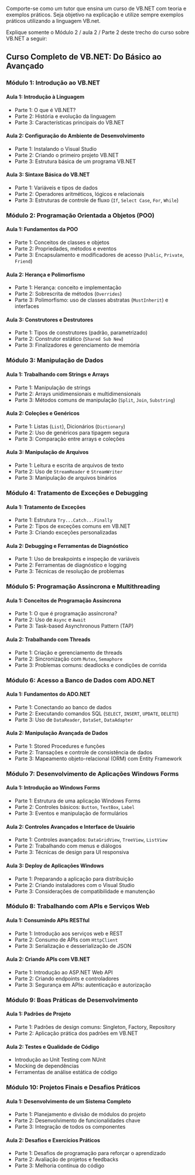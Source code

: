 Comporte-se como um tutor que ensina um curso de VB.NET com teoria e exemplos práticos.
Seja objetivo na explicação e utilize sempre exemplos práticos utilizando a linguagem VB.net.

Explique somente o Módulo 2 / aula 2 / Parte 2 deste trecho do curso sobre VB.NET a seguir:

## Curso Completo de VB.NET: Do Básico ao Avançado

### **Módulo 1: Introdução ao VB.NET**

#### Aula 1: Introdução à Linguagem

- Parte 1: O que é VB.NET?
- Parte 2: História e evolução da linguagem
- Parte 3: Características principais do VB.NET

#### Aula 2: Configuração do Ambiente de Desenvolvimento

- Parte 1: Instalando o Visual Studio
- Parte 2: Criando o primeiro projeto VB.NET
- Parte 3: Estrutura básica de um programa VB.NET

#### Aula 3: Sintaxe Básica do VB.NET

- Parte 1: Variáveis e tipos de dados
- Parte 2: Operadores aritméticos, lógicos e relacionais
- Parte 3: Estruturas de controle de fluxo (`If`, `Select Case`, `For`, `While`)

### **Módulo 2: Programação Orientada a Objetos (POO)**

#### Aula 1: Fundamentos da POO

- Parte 1: Conceitos de classes e objetos
- Parte 2: Propriedades, métodos e eventos
- Parte 3: Encapsulamento e modificadores de acesso (`Public`, `Private`, `Friend`)

#### Aula 2: Herança e Polimorfismo

- Parte 1: Herança: conceito e implementação
- Parte 2: Sobrescrita de métodos (`Overrides`)
- Parte 3: Polimorfismo: uso de classes abstratas (`MustInherit`) e interfaces

#### Aula 3: Construtores e Destrutores

- Parte 1: Tipos de construtores (padrão, parametrizado)
- Parte 2: Construtor estático (`Shared Sub New`)
- Parte 3: Finalizadores e gerenciamento de memória

### **Módulo 3: Manipulação de Dados**

#### Aula 1: Trabalhando com Strings e Arrays

- Parte 1: Manipulação de strings
- Parte 2: Arrays unidimensionais e multidimensionais
- Parte 3: Métodos comuns de manipulação (`Split`, `Join`, `Substring`)

#### Aula 2: Coleções e Genéricos

- Parte 1: Listas (`List`), Dicionários (`Dictionary`)
- Parte 2: Uso de genéricos para tipagem segura
- Parte 3: Comparação entre arrays e coleções

#### Aula 3: Manipulação de Arquivos

- Parte 1: Leitura e escrita de arquivos de texto
- Parte 2: Uso de `StreamReader` e `StreamWriter`
- Parte 3: Manipulação de arquivos binários

### **Módulo 4: Tratamento de Exceções e Debugging**

#### Aula 1: Tratamento de Exceções

- Parte 1: Estrutura `Try...Catch...Finally`
- Parte 2: Tipos de exceções comuns em VB.NET
- Parte 3: Criando exceções personalizadas

#### Aula 2: Debugging e Ferramentas de Diagnóstico

- Parte 1: Uso de breakpoints e inspeção de variáveis
- Parte 2: Ferramentas de diagnóstico e logging
- Parte 3: Técnicas de resolução de problemas

### **Módulo 5: Programação Assíncrona e Multithreading**

#### Aula 1: Conceitos de Programação Assíncrona

- Parte 1: O que é programação assíncrona?
- Parte 2: Uso de `Async` e `Await`
- Parte 3: Task-based Asynchronous Pattern (TAP)

#### Aula 2: Trabalhando com Threads

- Parte 1: Criação e gerenciamento de threads
- Parte 2: Sincronização com `Mutex`, `Semaphore`
- Parte 3: Problemas comuns: deadlocks e condições de corrida

### **Módulo 6: Acesso a Banco de Dados com ADO.NET**

#### Aula 1: Fundamentos do ADO.NET

- Parte 1: Conectando ao banco de dados
- Parte 2: Executando comandos SQL (`SELECT`, `INSERT`, `UPDATE`, `DELETE`)
- Parte 3: Uso de `DataReader`, `DataSet`, `DataAdapter`

#### Aula 2: Manipulação Avançada de Dados

- Parte 1: Stored Procedures e funções
- Parte 2: Transações e controle de consistência de dados
- Parte 3: Mapeamento objeto-relacional (ORM) com Entity Framework

### **Módulo 7: Desenvolvimento de Aplicações Windows Forms**

#### Aula 1: Introdução ao Windows Forms

- Parte 1: Estrutura de uma aplicação Windows Forms
- Parte 2: Controles básicos: `Button`, `TextBox`, `Label`
- Parte 3: Eventos e manipulação de formulários

#### Aula 2: Controles Avançados e Interface de Usuário

- Parte 1: Controles avançados: `DataGridView`, `TreeView`, `ListView`
- Parte 2: Trabalhando com menus e diálogos
- Parte 3: Técnicas de design para UI responsiva

#### Aula 3: Deploy de Aplicações Windows

- Parte 1: Preparando a aplicação para distribuição
- Parte 2: Criando instaladores com o Visual Studio
- Parte 3: Considerações de compatibilidade e manutenção

### **Módulo 8: Trabalhando com APIs e Serviços Web**

#### Aula 1: Consumindo APIs RESTful

- Parte 1: Introdução aos serviços web e REST
- Parte 2: Consumo de APIs com `HttpClient`
- Parte 3: Serialização e desserialização de JSON

#### Aula 2: Criando APIs com VB.NET

- Parte 1: Introdução ao ASP.NET Web API
- Parte 2: Criando endpoints e controladores
- Parte 3: Segurança em APIs: autenticação e autorização

### **Módulo 9: Boas Práticas de Desenvolvimento**

#### Aula 1: Padrões de Projeto

- Parte 1: Padrões de design comuns: Singleton, Factory, Repository
- Parte 2: Aplicação prática dos padrões em VB.NET

#### Aula 2: Testes e Qualidade de Código

- Introdução ao Unit Testing com NUnit
- Mocking de dependências
- Ferramentas de análise estática de código

### **Módulo 10: Projetos Finais e Desafios Práticos**

#### Aula 1: Desenvolvimento de um Sistema Completo

- Parte 1: Planejamento e divisão de módulos do projeto
- Parte 2: Desenvolvimento de funcionalidades chave
- Parte 3: Integração de todos os componentes

#### Aula 2: Desafios e Exercícios Práticos

- Parte 1: Desafios de programação para reforçar o aprendizado
- Parte 2: Avaliação de projetos e feedbacks
- Parte 3: Melhoria contínua do código


